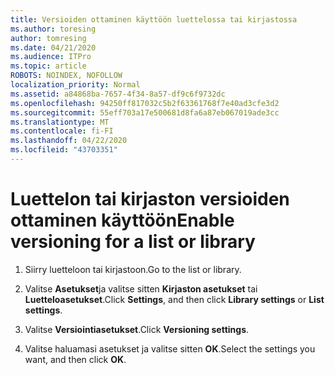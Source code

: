 ```yaml
---
title: Versioiden ottaminen käyttöön luettelossa tai kirjastossa
ms.author: toresing
author: tomresing
ms.date: 04/21/2020
ms.audience: ITPro
ms.topic: article
ROBOTS: NOINDEX, NOFOLLOW
localization_priority: Normal
ms.assetid: a84868ba-7657-4f34-8a57-df9c6f9732dc
ms.openlocfilehash: 94250ff817032c5b2f63361768f7e40ad3cfe3d2
ms.sourcegitcommit: 55eff703a17e500681d8fa6a87eb067019ade3cc
ms.translationtype: MT
ms.contentlocale: fi-FI
ms.lasthandoff: 04/22/2020
ms.locfileid: "43703351"
---
```

# <a name="enable-versioning-for-a-list-or-library"></a><span data-ttu-id="38644-102">Luettelon tai kirjaston versioiden ottaminen käyttöön</span><span class="sxs-lookup"><span data-stu-id="38644-102">Enable versioning for a list or library</span></span>

1. <span data-ttu-id="38644-103">Siirry luetteloon tai kirjastoon.</span><span class="sxs-lookup"><span data-stu-id="38644-103">Go to the list or library.</span></span>
    
2. <span data-ttu-id="38644-104">Valitse **Asetukset**ja valitse sitten **Kirjaston asetukset** tai **Luetteloasetukset**.</span><span class="sxs-lookup"><span data-stu-id="38644-104">Click **Settings**, and then click **Library settings** or **List settings**.</span></span>
    
3. <span data-ttu-id="38644-105">Valitse **Versiointiasetukset**.</span><span class="sxs-lookup"><span data-stu-id="38644-105">Click **Versioning settings**.</span></span>
    
4. <span data-ttu-id="38644-106">Valitse haluamasi asetukset ja valitse sitten **OK**.</span><span class="sxs-lookup"><span data-stu-id="38644-106">Select the settings you want, and then click **OK**.</span></span>
    

